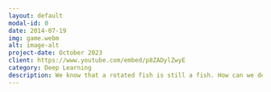 ```yaml
---
layout: default
modal-id: 0
date: 2014-07-19
img: game.webm
alt: image-alt
project-date: October 2023
client: https://www.youtube.com/embed/p8ZADylZwyE
category: Deep Learning
description: We know that a rotated fish is still a fish. How can we design Neural Network architectures which respect this fact?
---
```

